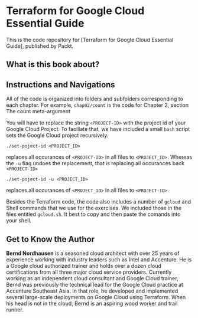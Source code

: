 # Terraform for Google Cloud Essential Guide

This is the code repository for [Terraform for Google Cloud Essential Guide], published by Packt.

## What is this book about?


## Instructions and Navigations
All of the code is organized into folders and subfolders corresponding to each chapter. For example, <code>chap02/count</code> is the code for Chapter 2, section The count meta-argument

You will have to replace the string <code>\<PROJECT-ID\></code> with the project id of your Google Cloud Project. To faciliate that, we have included a small <code>bash</code> script sets the Google Cloud project recursively.
 
```
./set-poject-id <PROJECT_ID>
```
replaces all occurances of <code>\<PROJECT-ID\></code> in all files to <code><PROJECT_ID></code>. Whereas the <code>-u</code> flag undoes the replacement, that is replacing all occurances back  <code>\<PROJECT-ID\></code>

```
./set-poject-id -u <PROJECT_ID>
```
replaces all occurances of <code><PROJECT_ID></code>  in all files to <code>\<PROJECT-ID\></code>

Besides the Terraform code, the code also includes a number of <code>gcloud</code> and Shell commands that we use for the exercises. We included those in the files entitled <code>gcloud.sh</code>. It best to copy and then paste the comands into your shell.

## Get to Know the Author
**Bernd Nordhausen**
is a seasoned cloud architect with over 25 years of experience working with industry leaders such as Intel and Accenture. He is a Google cloud authorized trainer and holds over a dozen cloud certifications from all three major cloud service providers. Currently working as an independent cloud consultant and Google Cloud trainer, Bernd was previously the technical lead for the Google Cloud practice at Accenture Southeast Asia. In that role, he developed and implemented several large-scale deployments on Google Cloud using Terraform. When his head is not in the cloud, Bernd is an aspiring wood worker and trail runner. 